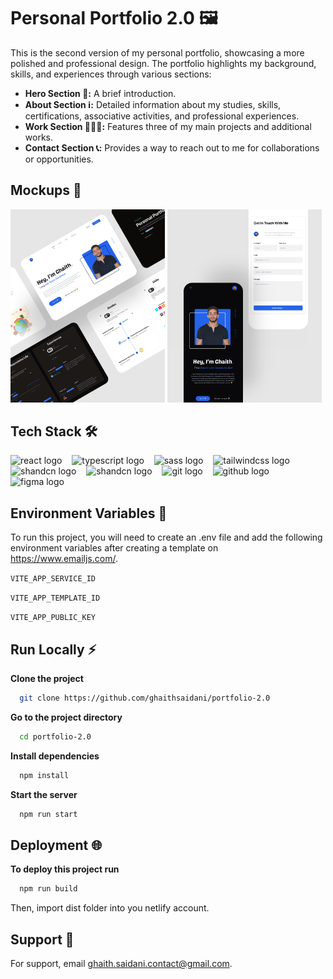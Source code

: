 # Personal Portfolio 2.0 🖼️

This is the second version of my personal portfolio, showcasing a more polished and professional design. The portfolio highlights my background, skills, and experiences through various sections:

* **Hero Section 🌄:** A brief introduction.
* **About Section ℹ️:** Detailed information about my studies, skills, certifications, associative activities, and professional experiences.
* **Work Section 👩🏻‍💻:** Features three of my main projects and additional works.
* **Contact Section 📞:** Provides a way to reach out to me for collaborations or opportunities.

## Mockups 📱
<p float="left">
  <img src="src/assets/mockups/desktop view.png" width="49%" />
  <img src="src/assets/mockups/mobile view.png" width="49%" />
</p>

## Tech Stack 🛠️
<div>
  <img src="https://cdn.simpleicons.org/react/61DAFB" height="30" alt="react logo"  />
  <img width="8" />
  <img src="https://cdn.simpleicons.org/typescript/3078C6" height="30" alt="typescript logo"  />
  <img width="8" />
  <img src="https://cdn.simpleicons.org/sass/CC6699" height="30" alt="sass logo"  />
  <img width="8" />
  <img src="https://cdn.simpleicons.org/tailwindcss/06B6D4" height="30" alt="tailwindcss logo"  />
  <img width="8" />
  <img src="https://cdn.simpleicons.org/shadcnui/000000" height="30" alt="shandcn logo"  />
  <img width="8" />
  <img src="https://cdn.simpleicons.org/framer/0055FF" height="30" alt="shandcn logo"  />
  <img width="8" />
  <img src="https://cdn.simpleicons.org/git/F05030" height="30" alt="git logo"  />
  <img width="8" />
  <img src="https://skillicons.dev/icons?i=github" height="30" alt="github logo"  />
  <img width="8"/>
  <img src="https://cdn.jsdelivr.net/gh/devicons/devicon/icons/figma/figma-original.svg" height="30" alt="figma logo"  />
</div>

## Environment Variables 🔡

To run this project, you will need to create an .env file and add the following environment variables after creating a template on https://www.emailjs.com/.

`VITE_APP_SERVICE_ID`

`VITE_APP_TEMPLATE_ID`

`VITE_APP_PUBLIC_KEY`

## Run Locally ⚡

**Clone the project**

```bash
  git clone https://github.com/ghaithsaidani/portfolio-2.0
```

**Go to the project directory**

```bash
  cd portfolio-2.0
```

**Install dependencies**

```bash
  npm install
```

**Start the server**

```bash
  npm run start
```

## Deployment 🌐

**To deploy this project run**

```bash
  npm run build
```

Then, import dist folder into you netlify account.

## Support 🤝

For support, email ghaith.saidani.contact@gmail.com.
